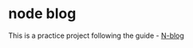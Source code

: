 # node blog

This is a practice project following the guide - [N-blog](https://github.com/nswbmw/N-blog)
